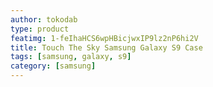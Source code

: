 ```yaml
---
author: tokodab
type: product
featimg: 1-feIhaHCS6wpHBicjwxIP9lz2nP6hi2V
title: Touch The Sky Samsung Galaxy S9 Case
tags: [samsung, galaxy, s9]
category: [samsung]
---
```

